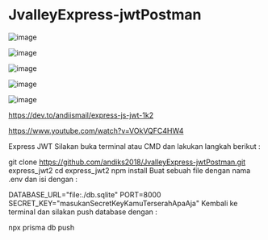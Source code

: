 # JvalleyExpress-jwtPostman

![image](https://user-images.githubusercontent.com/78794419/210262003-f337e0c8-a9ee-4d8e-b96e-fc8dee7c8c82.png)

![image](https://user-images.githubusercontent.com/78794419/210262028-2f6432f8-f142-47ed-bdb2-6fa477a23235.png)

![image](https://user-images.githubusercontent.com/78794419/210262045-92c977e0-ec78-468c-b699-4129939a937d.png)

![image](https://user-images.githubusercontent.com/78794419/210262056-fe3c150a-35ce-4424-87e2-9df848168ece.png)

![image](https://user-images.githubusercontent.com/78794419/210262091-4bbb33ad-a793-46d1-a41b-7f3e6201b32c.png)

https://dev.to/andiismail/express-js-jwt-1k2

https://www.youtube.com/watch?v=VOkVQFC4HW4

Express JWT
Silakan buka terminal atau CMD dan lakukan langkah berikut :

git clone https://github.com/andiks2018/JvalleyExpress-jwtPostman.git express_jwt2
cd express_jwt2
npm install
Buat sebuah file dengan nama .env dan isi dengan :

DATABASE_URL="file:./db.sqlite"
PORT=8000
SECRET_KEY="masukanSecretKeyKamuTerserahApaAja"
Kembali ke terminal dan silakan push database dengan :

npx prisma db push
